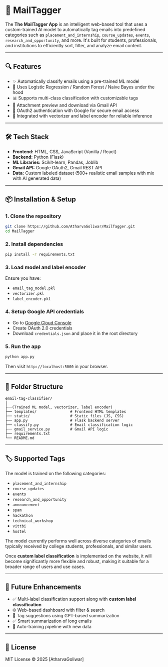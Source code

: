 
# 📧 MailTagger

The **The MailTagger App** is an intelligent web-based tool that uses a custom-trained AI model to automatically tag emails into predefined categories such as `placement_and_internship`, `course_updates`, `events`, `research_and_opportunity`, and more. It's built for students, professionals, and institutions to efficiently sort, filter, and analyze email content.

---

## 🔍 Features

- ✨ Automatically classify emails using a pre-trained ML model
- 🧠 Uses Logistic Regression / Random Forest / Naive Bayes under the hood
- 📊 Supports multi-class classification with customizable tags
- 📁 Attachment preview and download via Gmail API
- 🔐 OAuth2 authentication with Google for secure email access
- 🧪 Integrated with vectorizer and label encoder for reliable inference

---

## 🛠️ Tech Stack

- **Frontend:** HTML, CSS, JavaScript (Vanilla / React)
- **Backend:** Python (Flask)
- **ML Libraries:** Scikit-learn, Pandas, Joblib
- **Gmail API:** Google OAuth2, Gmail REST API
- **Data:** Custom labeled dataset (500+ realistic email samples with mix with AI generated data)

---

## 📦 Installation & Setup

### 1. Clone the repository
```bash
git clone https://github.com/AtharvaGoliwar/MailTagger.git
cd MailTagger
````

### 2. Install dependencies

```bash
pip install -r requirements.txt
```

### 3. Load model and label encoder

Ensure you have:

* `email_tag_model.pkl`
* `vectorizer.pkl`
* `label_encoder.pkl`


### 4. Setup Google API credentials

* Go to [Google Cloud Console](https://console.cloud.google.com/)
* Create OAuth 2.0 credentials
* Download `credentials.json` and place it in the root directory

### 5. Run the app

```bash
python app.py
```

Then visit `http://localhost:5000` in your browser.

---

## 📂 Folder Structure

```
email-tag-classifier/
│
├──(Trained ML model, vectorizer, label encoder)
├── templates/               # Frontend HTML templates
├── static/                  # Static files (JS, CSS)
├── app.py                   # Flask backend server
├── classify.py              # Email classification logic
├── gmail_service.py         # Gmail API logic
├── requirements.txt
└── README.md
```

---

## 🏷️ Supported Tags

The model is trained on the following categories:

* `placement_and_internship`
* `course_updates`
* `events`
* `research_and_opportunity`
* `announcement`
* `spam`
* `hackathon`
* `technical_workshop`
* `vittbi`
* `hostel`

The model currently performs well across diverse categories of emails typically received by college students, professionals, and similar users.

Once **custom label classification** is implemented on the website, it will become significantly more flexible and robust, making it suitable for a broader range of users and use cases.

---

## 🔄 Future Enhancements

* ✅ Multi-label classification support along with **custom label classification**
* 🌐 Web-based dashboard with filter & search
* 🧾 Tag suggestions using GPT-based summarization
* ✅ Smart summarization of long emails
* 🧠 Auto-training pipeline with new data

---

## 📘 License

MIT License © 2025 \[AtharvaGoliwar]

```

